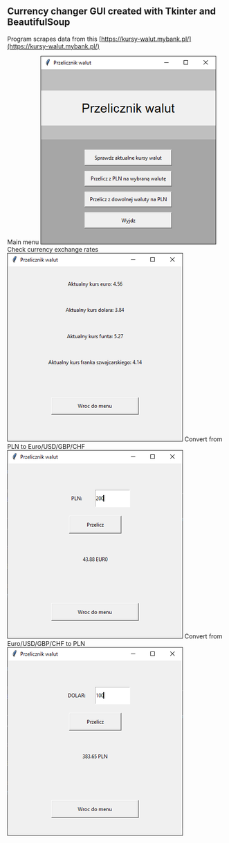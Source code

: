 ## Currency changer GUI created with Tkinter and BeautifulSoup
Program scrapes data from this [https://kursy-walut.mybank.pl/](https://kursy-walut.mybank.pl/)

Main menu
![MainMenu](https://github.com/danielkosytorz/Simple-Currency-changer-GUI/blob/main/menu1.png)
Check currency exchange rates
![Option1](https://github.com/danielkosytorz/Simple-Currency-changer-GUI/blob/main/opt1.png)
Convert from PLN to Euro/USD/GBP/CHF
![Option2](https://github.com/danielkosytorz/Simple-Currency-changer-GUI/blob/main/opt2.png)
Convert from Euro/USD/GBP/CHF to PLN
![Option3](https://github.com/danielkosytorz/Simple-Currency-changer-GUI/blob/main/opt3.png)
